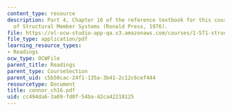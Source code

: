 ```yaml
---
content_type: resource
description: Part 4, Chapter 16 of the reference textbook for this course, Analysis
  of Structural Member Systems (Ronald Press, 1976).
file: https://ol-ocw-studio-app-qa.s3.amazonaws.com/courses/1-571-structural-analysis-and-control-spring-2004/cc494da63a09fd0f54ba42ca42218125_connor_ch16.pdf
file_type: application/pdf
learning_resource_types:
- Readings
ocw_type: OCWFile
parent_title: Readings
parent_type: CourseSection
parent_uid: c5b50cac-24f1-135a-3b41-2c12c6cef444
resourcetype: Document
title: connor_ch16.pdf
uid: cc494da6-3a09-fd0f-54ba-42ca42218125
---
```


